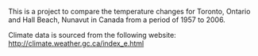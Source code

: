 This is a project to compare the temperature changes for Toronto, Ontario and Hall Beach, Nunavut in Canada from a period of 1957 to 2006.

Climate data is sourced from the following website:
http://climate.weather.gc.ca/index_e.html
